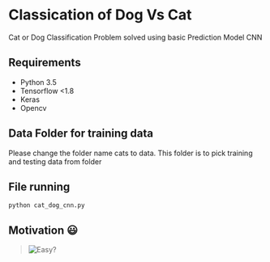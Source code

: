 # Classication of Dog Vs Cat
Cat or Dog Classification Problem solved using basic Prediction Model CNN

## Requirements
* Python 3.5
* Tensorflow <1.8
* Keras
* Opencv

## Data Folder for training data
Please change the folder name cats to data. This folder is to pick training and testing data from folder

## File running 
```
python cat_dog_cnn.py
```

## Motivation :smiley:
>![Easy?](https://quotescover.com/wp-content/uploads/2018/10/your_profile_picture-22.jpg)

